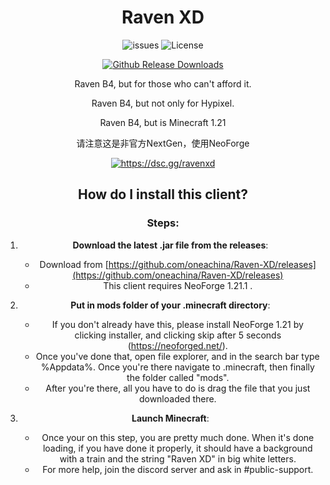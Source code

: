 <div align="center">

# Raven XD
<p align="center">
    <img src="https://img.shields.io/github/issues/oneachina/Raven-XD" alt="issues">
    <img src="https://img.shields.io/badge/license-GPLV3-green" alt="License">
</p>


[![Github Release Downloads](https://img.shields.io/github/downloads/oneachina/Raven-XD/total?label=Github%20Release%20Downloads&style=flat-square)](https://github.com/oneachina/Raven-XD/releases)


Raven B4, but for those who can't afford it.

Raven B4, but not only for Hypixel.

Raven B4, but is Minecraft 1.21

请注意这是非官方NextGen，使用NeoForge

<a href="https://dsc.gg/ravenxd"><img src="https://invidget.switchblade.xyz/zSgDKArSH4" alt="https://dsc.gg/ravenxd"/></a><br>

## How do I install this client?

### Steps:

1. **Download the latest .jar file from the releases**:
    - Download from [https://github.com/oneachina/Raven-XD/releases](https://github.com/oneachina/Raven-XD/releases)
    - This client requires NeoForge 1.21.1 .

2. **Put in mods folder of your .minecraft directory**:
    - If you don't already have this, please install NeoForge 1.21 by clicking installer, and clicking skip after 5 seconds (https://neoforged.net/).
    - Once you've done that, open file explorer, and in the search bar type %Appdata%. Once you're there navigate to .minecraft, then finally the folder called "mods".
    - After you're there, all you have to do is drag the file that you just downloaded there.

3. **Launch Minecraft**:
    - Once your on this step, you are pretty much done. When it's done loading, if you have done it properly, it should have a background with a train and the string "Raven XD" in big white letters.
    - For more help, join the discord server and ask in #public-support.
</div>